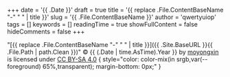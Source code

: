 +++
date = '{{ .Date }}'
draft = true
title = '{{ replace .File.ContentBaseName "-" " " | title }}'
slug = '{{ .File.ContentBaseName }}'
author = 'qwertyuiop'
tags = []
keywords = []
readingTime = true
showFullContent = false
hideComments = false
+++

<!-- CC-BY-SA 4.0 -->
"[{{ replace .File.ContentBaseName "-" " " | title }}]({{ .Site.BaseURL }}{{ .File.Path | path.Clean }})" &copy; {{ (.Date | time.AsTime).Year }} by [moyongxin](https://github.com/moyongxin) is licensed under [CC BY-SA 4.0](https://creativecommons.org/licenses/by-sa/4.0)
{ style="color: color-mix(in srgb,var(--foreground) 65%,transparent); margin-bottom: 0px;" }
